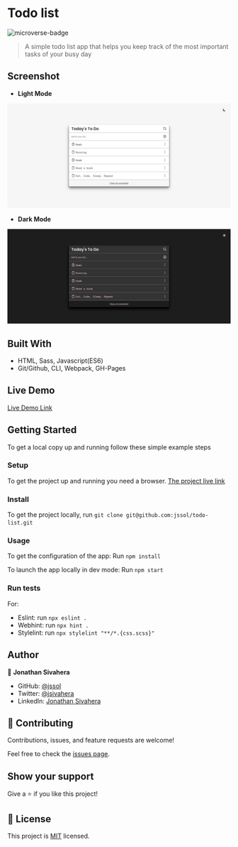 # Todo list

![microverse-badge](https://img.shields.io/badge/Microverse-blueviolet)

> A simple todo list app that helps you keep track of the most important tasks of your busy day

## Screenshot

- **Light Mode**

![app-light-screenshot](./app-light.png)

- **Dark Mode**

![app-dark-screenshot](./app-dark.png)

## Built With

- HTML, Sass, Javascript(ES6)
- Git/Github, CLI, Webpack, GH-Pages

## Live Demo

[Live Demo Link](https://jssol.github.io/todo-list/)

## Getting Started

To get a local copy up and running follow these simple example steps

### Setup

To get the project up and running you need a browser.
[The project live link](#Live-Demo-Link)

### Install

To get the project locally, run `git clone git@github.com:jssol/todo-list.git`

### Usage

To get the configuration of the app:
Run `npm install`

To launch the app locally in dev mode:
Run `npm start`

### Run tests

For:

- Eslint: run `npx eslint .`
- Webhint: run `npx hint .`
- Stylelint: run `npx stylelint "**/*.{css.scss}"`

## Author

👤 **Jonathan Sivahera**

- GitHub: [@jssol](https://github.com/jssol)
- Twitter: [@jsivahera](https://twitter.com/jsivahera)
- LinkedIn: [Jonathan Sivahera](https://linkedin.com/in/jsivahera)

## 🤝 Contributing

Contributions, issues, and feature requests are welcome!

Feel free to check the [issues page](../../issues/).

## Show your support

Give a ⭐️ if you like this project!

## 📝 License

This project is [MIT](./MIT.md) licensed.
